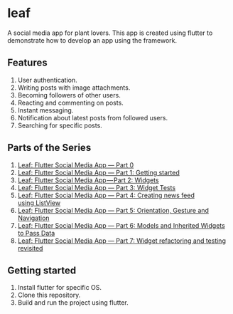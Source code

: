 # leaf
A social media app for plant lovers. This app is created using flutter to demonstrate how to develop an app using the framework.

## Features
1. User authentication.
2. Writing posts with image attachments.
3. Becoming followers of other users.
4. Reacting and commenting on posts.
5. Instant messaging.
6. Notification about latest posts from followed users.
7. Searching for specific posts.

## Parts of the Series
1. [Leaf: Flutter Social Media App — Part 0](https://medium.com/@shakleenishfar/leaf-flutter-social-media-app-part-0-954ab180d476?source=friends_link&sk=d1dedb17824adf50c302a91eeb42ba1e)
2. [Leaf: Flutter Social Media App — Part 1: Getting started](https://medium.com/@shakleenishfar/leaf-flutter-social-media-app-part-1-getting-started-a43673ae78e1?source=friends_link&sk=78ea90a3c695faad2c9ca6769f251fbd)
3. [Leaf: Flutter Social Media App — Part 2: Widgets](https://medium.com/@shakleenishfar/leaf-flutter-social-media-app-part-2-widgets-99bd80491ba4?source=friends_link&sk=287c81f3432465501db08406b1724e5b)
4. [Leaf: Flutter Social Media App — Part 3: Widget Tests](https://medium.com/@shakleenishfar/leaf-flutter-social-media-app-part-3-widget-tests-a33da9092756?sk=11667b69fef15332c563ae2837fcf754)
5. [Leaf: Flutter Social Media App — Part 4: Creating news feed using ListView](https://medium.com/@shakleenishfar/leaf-flutter-social-media-app-part-4-creating-news-feed-using-listview-1ed2097df871?sk=8f1957766d90b9f32c39991e14a722af)
6. [Leaf: Flutter Social Media App — Part 5: Orientation, Gesture and Navigation](https://medium.com/@shakleenishfar/leaf-flutter-social-media-app-part-5-orientation-gesture-and-navigation-6cc4aea4f989?source=friends_link&sk=dbe6743c9a02de8267be02e9e69287a3)
7. [Leaf: Flutter Social Media App — Part 6: Models and Inherited Widgets to Pass Data](https://medium.com/@shakleenishfar/leaf-flutter-social-media-app-part-6-models-and-inherited-widgets-to-pass-data-a19c3699a56e?source=friends_link&sk=ddddad171cc9cfc8a645b479b29756af)
8. [Leaf: Flutter Social Media App — Part 7: Widget refactoring and testing revisited](https://medium.com/@shakleenishfar/leaf-flutter-social-media-app-part-7-widget-refactoring-and-testing-revisited-88bc7d131e5b?sk=3864abc14ea1fe17df55c0bc785f3208)

## Getting started
1. Install flutter for specific OS.
2. Clone this repository.
3. Build and run the project using flutter.